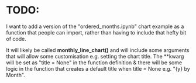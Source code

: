 # TODO:

I want to add a version of the "ordered_months.ipynb" chart example as a function that people can import, rather than having to include that hefty 
bit of code.

It will likely be called **monthly_line_chart()** and will include some arguments that will allow some customisation e.g. setting the chart title. 
The **kwarg will be set as "title = None" in the function definition & there will be some logic in the function that creates a default title when
title = None e.g. "{y} by Month".
